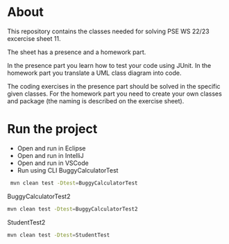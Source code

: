 # About
This repository contains the classes needed for solving PSE WS 22/23 excercise sheet 11.

The sheet has a presence and a homework part.

In the presence part you learn how to test your code using JUnit.
In the homework part you translate a UML class diagram into code.

The coding exercises in the presence part should be solved in the specific given classes.
For the homework part you need to create your own classes and package (the naming is described on the exercise sheet).

# Run the project
* Open and run in Eclipse
* Open and run in IntelliJ
* Open and run in VSCode
* Run using CLI
 BuggyCalculatorTest
 ```sh
  mvn clean test -Dtest=BuggyCalculatorTest
  ```
  
  BuggyCalculatorTest2
  ```sh
  mvn clean test -Dtest=BuggyCalculatorTest2
  ```
  
  StudentTest2
  ```sh
  mvn clean test -Dtest=StudentTest
  ```

